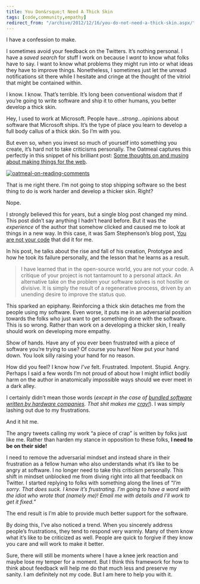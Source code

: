```yaml
---
title: You Don&rsquo;t Need A Thick Skin
tags: [code,community,empathy]
redirect_from: "/archive/2012/12/16/you-do-not-need-a-thick-skin.aspx/"
---
```


I have a confession to make.

I sometimes avoid your feedback on the Twitters. It’s nothing personal.
I have a *saved search* for stuff I work on because I *want* to know
what folks have to say. I want to know what problems they might run into
or what ideas they have to improve things. Nonetheless, I sometimes just
let the unread notifications sit there while I hesitate and cringe at
the thought of the vitriol that might be contained within.

I know. I know. That’s terrible. It’s long been conventional wisdom that
if you’re going to write software and ship it to other humans, you
better develop a thick skin.

Hey, I used to work at Microsoft. People have…*strong*…opinions about
software that Microsoft ships. It’s the type of place you learn to
develop a full body callus of a thick skin. So I’m with you.

But even so, when you invest so much of yourself into something you
create, it’s hard not to take criticisms personally. The Oatmeal
captures this perfectly in this snippet of his brilliant post: [Some
thoughts on and musing about making things for the
web](http://theoatmeal.com/comics/making_things "Some thoughts on making things").

[![oatmeal-on-reading-comments](https://haacked.com/assets/images/haacked_com/WindowsLiveWriter/You-Dont-Need-A-Thick-Skin_BDFB/oatmeal-on-reading-comments_thumb.png "oatmeal-on-reading-comments")](https://haacked.com/assets/images/haacked_com/WindowsLiveWriter/You-Dont-Need-A-Thick-Skin_BDFB/oatmeal-on-reading-comments_2.png)

That is me right there. I’m not going to stop shipping software so the
best thing to do is work harder and develop a thicker skin. Right?

Nope.

I strongly believed this for years, but a single blog post changed my
mind. This post didn’t say anything I hadn’t heard before. But it was
the *experience* of the author that somehow clicked and caused me to
look at things in a new way. In this case, it was Sam Stephenson’s blog
post, [You are not your
code](http://sstephenson.us/posts/you-are-not-your-code "You are not your code")
that did it for me.

In his post, he talks about the rise and fall of his creation, Prototype
and how he took its failure personally, and the lesson that he learns as
a result.

> I have learned that in the open-source world, you are not your code. A
> critique of your project is not tantamount to a personal attack. An
> alternative take on the problem your software solves is not hostile or
> divisive. It is simply the result of a regenerative process, driven by
> an unending desire to improve the status quo.

This sparked an epiphany. Reinforcing a thick skin detaches me from the
people using my software. Even worse, it puts me in an adversarial
position towards the folks who just want to get something done with the
software. This is so wrong. Rather than work on a developing a thicker
skin, I really should work on developing more empathy.

Show of hands. Have any of you ever been frustrated with a piece of
software you’re trying to use? Of course you have! Now put your hand
down. You look silly raising your hand for no reason.

How did you feel? I know how *I’ve* felt. Frustrated. Impotent. Stupid.
Angry. Perhaps I said a few words I’m not proud of about how I might
inflict bodily harm on the author in anatomically impossible ways should
we ever meet in a dark alley.

I certainly didn’t mean those words (*except in the case of* [*bundled
software written by hardware companies*](http://www.codinghorror.com/blog/2009/07/nobody-hates-software-more-than-software-developers.html "Nobody hates software more than software developers")*.
That shit makes me [cray!](https://www.urbandictionary.com/define.php?term=Cray)*). I was simply lashing out due to my
frustrations.

And it hit me.

The angry tweets calling my work “a piece of crap” is written by folks
just like me. Rather than harden my stance in opposition to these folks,
**I need to be on their side!**

I need to remove the adversarial mindset and instead share in their
frustration as a fellow human who also understands what it’s like to be
angry at software. I no longer need to take this criticism personally.
This shift in mindset unblocked me from diving right into all that
feedback on Twitter. I started replying to folks with something along
the lines of “*I’m sorry. That does suck. I know it’s frustrating. I’m
going to have a word with the idiot who wrote that (namely me)! Email me
with details and I’ll work to get it fixed.*”

The end result is I’m able to provide much better support for the
software.

By doing this, I’ve also noticed a trend. When you sincerely address
people’s frustrations, they tend to respond very warmly. Many of them
know what it’s like to be criticized as well. People are quick to
forgive if they know you care and will work to make it better.

Sure, there will still be moments where I have a knee jerk reaction and
maybe lose my temper for a moment. But I think this framework for how to
think about feedback will help me do that much less and preserve my
sanity. I am definitely not my code. But I am here to help you with it.

